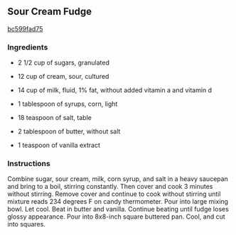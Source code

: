 ## Sour Cream Fudge

[bc599fad75](http://www.food.com/recipe/sour-cream-fudge-109421)

### Ingredients

 - 2 1/2 cup of sugars, granulated

 - 12 cup of cream, sour, cultured

 - 14 cup of milk, fluid, 1% fat, without added vitamin a and vitamin d

 - 1 tablespoon of syrups, corn, light

 - 18 teaspoon of salt, table

 - 2 tablespoon of butter, without salt

 - 1 teaspoon of vanilla extract

### Instructions

Combine sugar, sour cream, milk, corn syrup, and salt in a heavy saucepan and bring to a boil, stirring constantly. Then cover and cook 3 minutes without stirring. Remove cover and continue to cook without stirring until mixture reads 234 degrees F on candy thermometer. Pour into large mixing bowl. Let cool. Beat in butter and vanilla. Continue beating until fudge loses glossy appearance. Pour into 8x8-inch square buttered pan. Cool, and cut into squares.